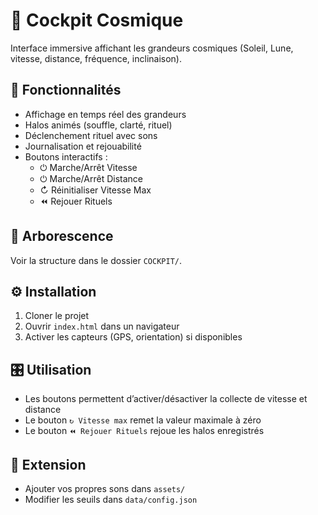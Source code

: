 # 🌌 Cockpit Cosmique

Interface immersive affichant les grandeurs cosmiques (Soleil, Lune, vitesse, distance, fréquence, inclinaison).

## 🚀 Fonctionnalités
- Affichage en temps réel des grandeurs
- Halos animés (souffle, clarté, rituel)
- Déclenchement rituel avec sons
- Journalisation et rejouabilité
- Boutons interactifs :
  - ⏻ Marche/Arrêt Vitesse
  - ⏻ Marche/Arrêt Distance
  - ↻ Réinitialiser Vitesse Max
  - ⏪ Rejouer Rituels

## 📂 Arborescence
Voir la structure dans le dossier `COCKPIT/`.

## ⚙️ Installation
1. Cloner le projet
2. Ouvrir `index.html` dans un navigateur
3. Activer les capteurs (GPS, orientation) si disponibles

## 🎛️ Utilisation
- Les boutons permettent d’activer/désactiver la collecte de vitesse et distance
- Le bouton `↻ Vitesse max` remet la valeur maximale à zéro
- Le bouton `⏪ Rejouer Rituels` rejoue les halos enregistrés

## 🔮 Extension
- Ajouter vos propres sons dans `assets/`
- Modifier les seuils dans `data/config.json`
